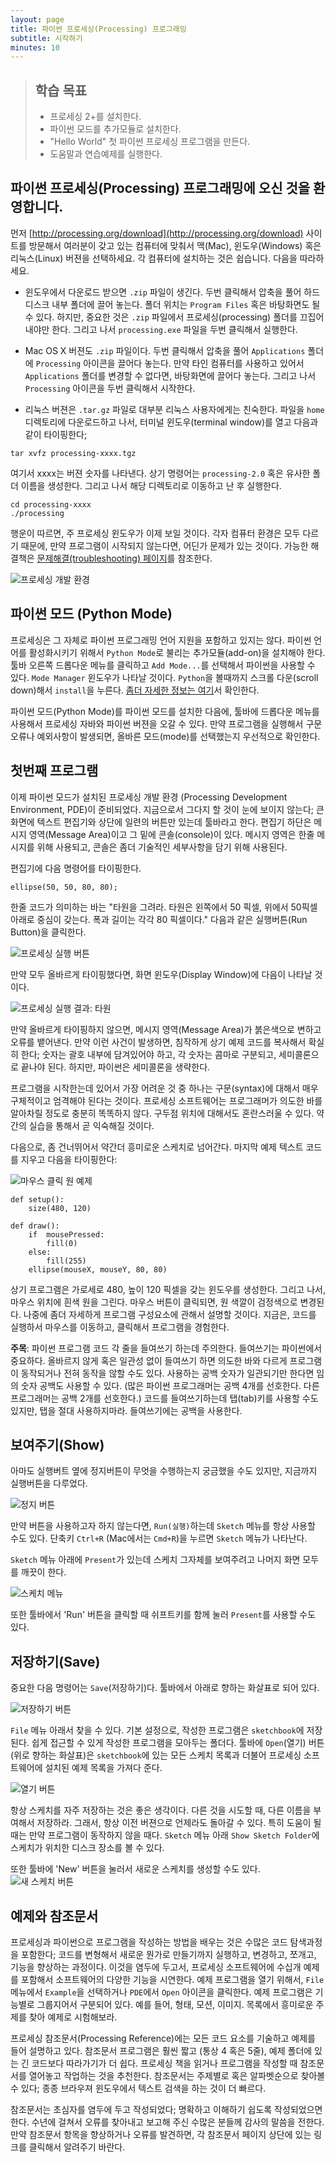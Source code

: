 ```yaml
---
layout: page
title: 파이썬 프로세싱(Processing) 프로그래밍
subtitle: 시작하기
minutes: 10
---
```

> ## 학습 목표
>
> *   프로세싱 2+를 설치한다.
> *   파이썬 모드를 추가모듈로 설치한다.
> *   "Hello World" 첫 파이썬 프로세싱 프로그램을 만든다.
> *   도움말과 연습예제를 실행한다.


##  파이썬 프로세싱(Processing) 프로그래밍에 오신 것을 환영합니다.

먼저 [http://processing.org/download](http://processing.org/download) 사이트를 방문해서
여러분이 갖고 있는 컴퓨터에 맞춰서 맥(Mac), 윈도우(Windows) 혹은 리눅스(Linux) 버젼을 선택하세요.
각 컴퓨터에 설치하는 것은 쉽습니다. 다음을 따라하세요.

- 윈도우에서 다운로드 받으면 `.zip` 파일이 생긴다. 
두번 클릭해서 압축을 풀어 하드디스크 내부 폴더에 끌어 놓는다.
폴더 위치는 `Program Files` 혹은 바탕화면도 될 수 있다. 하지만,
중요한 것은 `.zip` 파일에서 프로세싱(processing) 폴더를 끄집어 내야만 한다.
그리고 나서 `processing.exe` 파일을 두번 클릭해서 실행한다.  

- Mac OS X 버젼도 `.zip` 파일이다.
두번 클릭해서 압축을 풀어 `Applications` 폴더에 `Processing` 아이콘을 끌어다 놓는다.
만약 타인 컴퓨터를 사용하고 있어서 `Applications` 폴더를 변경할 수 없다면,
바탕화면에 끌어다 놓는다. 그리고 나서 `Processing` 아이콘을 두번 클릭해서 시작한다.  

- 리눅스 버젼은 `.tar.gz` 파일로 대부분 리눅스 사용자에게는 친숙한다.
파일을 `home` 디렉토리에 다운로드하고 나서, 터미널 윈도우(terminal window)를 열고 다음과 같이 타이핑한다;

~~~ {.input}
tar xvfz processing-xxxx.tgz
~~~

여기서 xxxx는 버젼 숫자를 나타낸다. 상기 명령어는 `processing-2.0` 혹은 유사한 폴더 이름을 생성한다.
그리고 나서 해당 디렉토리로 이동하고 난 후 실행한다.

~~~ {.input}
cd processing-xxxx
./processing
~~~

행운이 따르면, 주 프로세싱 윈도우가 이제 보일 것이다. 
각자 컴퓨터 환경은 모두 다르기 때문에, 만약 프로그램이 시작되지 않는다면,
어딘가 문제가 있는 것이다. 
가능한 해결책은 [문제해결(troubleshooting) 페이지](http://wiki.processing.org/w/Troubleshooting)를 참조한다.


![프로세싱 개발 환경](fig/Fig_02_01_IDE.gif)

## 파이썬 모드 (Python Mode)

프로세싱은 그 자체로 파이썬 프로그래밍 언어 지원을 포함하고 있지는 않다.
파이썬 언어를 활성화시키기 위해서 `Python Mode`로 불리는 추가모듈(add-on)을 설치해야 한다. 
툴바 오른쪽 드롭다운 메뉴를 클릭하고 `Add Mode...`를 선택해서 파이썬을 사용할 수 있다.
`Mode Manager` 윈도우가 나타날 것이다. `Python`을 볼때까지 스크롤 다운(scroll down)해서 `install`을 누른다.
[좀더 자세한 정보는 여기](https://github.com/jdf/processing.py#python-mode-for-processing)서 확인한다.

파이썬 모드(Python Mode)를 파이썬 모드를 설치한 다음에,
툴바에 드롭다운 메뉴를 사용해서 프로세싱 자바와 파이썬 버젼을 오갈 수 있다.
만약 프로그램을 실행해서 구문오류나 예외사항이 발생되면, 올바른 모드(mode)를 선택했는지 우선적으로 확인한다.

## 첫번째 프로그램

이제 파이썬 모드가 설치된 프로세싱 개발 환경 (Processing Development Environment, PDE)이 준비되었다.
지금으로서 그다지 할 것이 눈에 보이지 않는다; 큰 화면에 텍스트 편집기와 상단에 일련의 버튼만 있는데 툴바라고 한다.
편집기 하단은 메시지 영역(Message Area)이고 그 밑에 콘솔(console)이 있다.
메시지 영역은 한줄 메시지를 위해 사용되고, 콘솔은 좀더 기술적인 세부사항을 담기 위해 사용된다.

편집기에 다음 명령어를 타이핑한다.

~~~ {.python}
ellipse(50, 50, 80, 80);
~~~

한줄 코드가 의미하는 바는 "타원을 그려라. 타원은 왼쪽에서 50 픽셀, 위에서 50픽셀 아래로 중심이 갖는다. 폭과 길이는 각각 80 픽셀이다." 다음과 같은 실행버튼(Run Button)을 클릭한다.

![프로세싱 실행 버튼](fig/Menu-Play.gif)

만약 모두 올바르게 타이핑했다면, 화면 윈도우(Display Window)에 다음이 나타날 것이다.

![프로세싱 실행 결과: 타원](Ex_02_01_ellipse.gif)

만약 올바르게 타이핑하지 않으면, 메시지 영역(Message Area)가 붉은색으로 변하고 오류를 뱉어낸다.
만약 이런 사건이 발생하면, 침작하게 상기 예제 코드를 복사해서 확실히 한다; 숫자는 괄호 내부에 담겨있어야 하고, 각 숫자는 콤마로 구분되고, 세미콜론으로 끝나야 된다. 하지만, 파이썬은 세미콜론을 생략한다.

프로그램을 시작한는데 있어서 가장 어려운 것 중 하나는 구문(syntax)에 대해서 매우 구체적이고 엄격해야 된다는 것이다.
프로세싱 소프트웨어는 프로그래머가 의도한 바를 알아차릴 정도로 충분히 똑똑하지 않다.
구두점 위치에 대해서도 혼란스러울 수 있다. 
약간의 실습을 통해서 곧 익숙해질 것이다.

다음으로, 좀 건너뛰어서 약간더 흥미로운 스케치로 넘어간다. 마지막 예제 텍스트 코드를 지우고 다음을 타이핑한다:

![마우스 클릭 원 예제](fig/Ex_02_02_mouse_circle.gif)

~~~ {.python}
def setup():
    size(480, 120)

def draw():
    if  mousePressed:
        fill(0)
    else:
        fill(255)
    ellipse(mouseX, mouseY, 80, 80)
~~~

상기 프로그램은 가로세로 480, 높이 120 픽셀을 갖는 윈도우를 생성한다.
그리고 나서, 마우스 위치에 흰색 원을 그린다.
마우스 버튼이 클릭되면, 원 색깔이 검정색으로 변경된다. 
나중에 좀더 자세하게 프로그램 구성요소에 관해서 설명할 것이다.
지금은, 코드를 실행하서 마우스를 이동하고, 클릭해서 프로그램을 경험한다.

**주목**: 파이썬 프로그램 코드 각 줄을 들여쓰기 하는데 주의한다.
들여쓰기는 파이썬에서 중요하다. 올바르지 않게 혹은 일관성 없이 들여쓰기 하면 의도한 바와 다르게
프로그램이 동작되거나 전혀 동작을 않할 수도 있다.
사용하는 공백 숫자가 일관되기만 한다면 임의 숫자 공백도 사용할 수 있다.
(많은 파이썬 프로그래머는 공백 4개를 선호한다. 다른 프로그래머는 공백 2개를 선호한다.)
코드를 들여쓰기하는데 탭(tab)키를 사용할 수도 있지만, 
탭을 절대 사용하지마라. 들여쓰기에는 공백을 사용한다.

## 보여주기(Show)

아마도 실행버트 옆에 정지버튼이 무엇을 수행하는지 궁금했을 수도 있지만, 지금까지 실행버튼을 다루었다. 

![정지 버튼](fig/Menu-Stop.gif)

만약 버튼을 사용하고자 하지 않는다면, `Run(실행)`하는데 `Sketch` 메뉴를 항상 사용할 수도 있다.
단축키 `Ctrl+R` (Mac에서는 `Cmd+R`)을 누르면 `Sketch` 메뉴가 나타난다.

`Sketch` 메뉴 아래에 `Present`가 있는데 스케치 그자체를 보여주려고 나머지 화면 모두를 깨끗이 한다.

![스케치 메뉴](fig/Menu-SketchPresent.gif)

또한 툴바에서 'Run' 버튼을 클릭할 때 쉬프트키를 함께 눌러 `Present`를 사용할 수도 있다.

## 저장하기(Save)

중요한 다음 명령어는 `Save`(저장하기)다.  툴바에서 아래로 향하는 화살표로 되어 있다.

![저장하기 버튼](fig/Menu-Save.gif)

`File` 메뉴 아래서 찾을 수 있다. 기본 설정으로, 작성한 프로그램은 `sketchbook`에 저장된다.
쉽게 접근할 수 있게 작성한 프로그램을 모아두는 폴더다.
툴바에 `Open`(열기) 버튼(위로 향하는 화살표)은 `sketchbook`에 있는 모든 스케치 목록과 더불어 
프로세싱 소프트웨어에 설치된 예제 목록을 가져다 준다.

![열기 버튼](fig/Menu-Open.gif)

항상 스케치를 자주 저장하는 것은 좋은 생각이다.
다른 것을 시도할 때, 다른 이름을 부여해서 저장하라. 
그래서, 항상 이전 버젼으로 언제라도 돌아갈 수 있다.
특히 도움이 될 때는 만약 프로그램이 동작하지 않을 때다.
`Sketch` 메뉴 아래 `Show Sketch Folder`에 스케치가 위치한 디스크 장소를 볼 수 있다.

또한 툴바에 'New' 버튼을 눌러서 새로운 스케치를 생성할 수도 있다.
![새 스케치 버튼](fig/Menu-New.gif)

## 예제와 참조문서

프로세싱과 파이썬으로 프로그램을 작성하는 방법을 배우는 것은 수많은 코드 탐색과정을 포함한다;
코드를 변형해서 새로운 뭔가로 만들기까지 실행하고, 변경하고, 쪼개고, 기능을 향상하는 과정이다.
이것을 염두에 두고서, 프로세싱 소프트웨어에 수십개 예제를 포함해서 소프트웨어의 다양한 기능을 시연한다.
예제 프로그램을 열기 위해서, `File` 메뉴에서 `Example`을 선택하거나 `PDE`에서 `Open` 아이콘을 클릭한다.
예제 프로그램은 기능별로 그룹지어서 구분되어 있다. 예를 들어, 형태, 모션, 이미지.
목록에서 흥미로운 주제를 찾아 예제로 시험해보라.

프로세싱 참조문서(Processing Reference)에는 모든 코드 요소를 기술하고 예제를 들어 설명하고 있다.
참조문서 프로그램은 훨씬 짧고 (통상 4 혹은 5줄), 예제 폴더에 있는 긴 코드보다 따라가기가 더 쉽다.
프로세싱 책을 읽거나 프로그램을 작성할 때 참조문서를 열어놓고 작업하는 것을 추천한다.
참조문서는 주제별로 혹은 알파벳순으로 찾아볼 수 있다; 종종 브라우져 윈도우에서 텍스트 검색을 하는 것이 더 빠르다.

참조문서는 초심자를 염두에 두고 작성되었다; 명확하고 이해하기 쉽도록 작성되었으면 한다.
수년에 걸쳐서 오류를 찾아내고 보고해 주신 수많은 분들께 감사의 말씀을 전한다. 만약 참조문서 항목을 향상하거나 오류를 발견하면, 각 참조문서 페이지 상단에 있는 링크를 클릭해서 알려주기 바란다.



